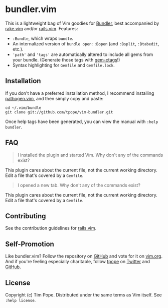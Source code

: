 bundler.vim
===========

This is a lightweight bag of Vim goodies for
[Bundler](http://gembundler.com), best accompanied by
[rake.vim](https://github.com/tpope/vim-rake) and/or
[rails.vim](https://github.com/tpope/vim-rails).  Features:

* `:Bundle`, which wraps `bundle`.
* An internalized version of `bundle open`: `:Bopen` (and `:Bsplit`,
  `:Btabedit`, etc.).
* `'path'` and `'tags'` are automatically altered to include all gems
  from your bundle.  (Generate those tags with
  [gem-ctags](https://github.com/tpope/gem-ctags)!)
* Syntax highlighting for `Gemfile` and `Gemfile.lock`.

Installation
------------

If you don't have a preferred installation method, I recommend
installing [pathogen.vim](https://github.com/tpope/vim-pathogen), and
then simply copy and paste:

    cd ~/.vim/bundle
    git clone git://github.com/tpope/vim-bundler.git

Once help tags have been generated, you can view the manual with
`:help bundler`.

FAQ
---

> I installed the plugin and started Vim.  Why don't any of the commands
> exist?

This plugin cares about the current file, not the current working
directory.  Edit a file that's covered by a `Gemfile`.

> I opened a new tab.  Why don't any of the commands exist?

This plugin cares about the current file, not the current working
directory.  Edit a file that's covered by a `Gemfile`.

Contributing
------------

See the contribution guidelines for
[rails.vim](https://github.com/tpope/vim-rails#readme).

Self-Promotion
--------------

Like bundler.vim? Follow the repository on
[GitHub](https://github.com/tpope/vim-bundler) and vote for it on
[vim.org](http://www.vim.org/scripts/script.php?script_id=4280).  And if
you're feeling especially charitable, follow [tpope](http://tpo.pe/) on
[Twitter](http://twitter.com/tpope) and
[GitHub](https://github.com/tpope).

License
-------

Copyright (c) Tim Pope.  Distributed under the same terms as Vim itself.
See `:help license`.
